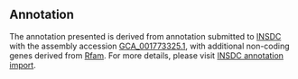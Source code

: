

Annotation
----------

The annotation presented is derived from annotation submitted to
[INSDC](http://www.insdc.org) with the assembly accession
[GCA\_001773325.1](http://www.ebi.ac.uk/ena/data/view/GCA_001773325.1),
with additional non-coding genes derived from
[Rfam](http://rfam.xfam.org/). For more details, please visit [INSDC
annotation
import](http://ensemblgenomes.org/info/data/insdc_annotation).
